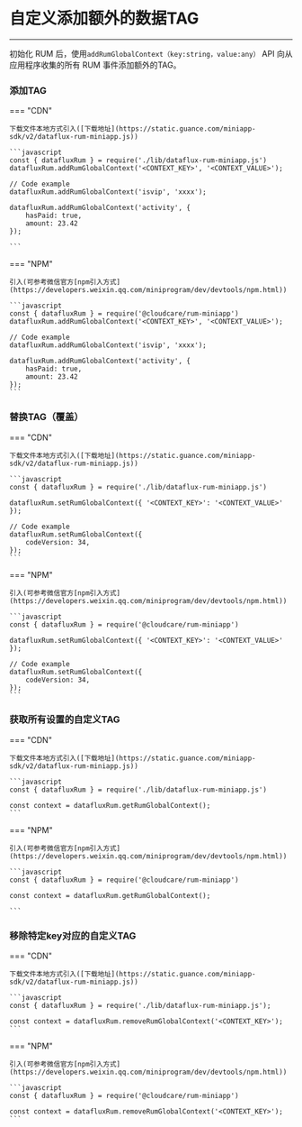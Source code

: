 # 自定义添加额外的数据TAG
---


初始化 RUM 后，使用`addRumGlobalContext（key:string，value:any）` API 向从应用程序收集的所有 RUM 事件添加额外的TAG。

### 添加TAG

=== "CDN" 

    下载文件本地方式引入([下载地址](https://static.guance.com/miniapp-sdk/v2/dataflux-rum-miniapp.js))

    ```javascript
    const { datafluxRum } = require('./lib/dataflux-rum-miniapp.js')
    datafluxRum.addRumGlobalContext('<CONTEXT_KEY>', '<CONTEXT_VALUE>');

    // Code example
    datafluxRum.addRumGlobalContext('isvip', 'xxxx');

    datafluxRum.addRumGlobalContext('activity', {
        hasPaid: true,
        amount: 23.42
    });

    ```

=== "NPM"

    引入(可参考微信官方[npm引入方式](https://developers.weixin.qq.com/miniprogram/dev/devtools/npm.html))

    ```javascript
    const { datafluxRum } = require('@cloudcare/rum-miniapp')
    datafluxRum.addRumGlobalContext('<CONTEXT_KEY>', '<CONTEXT_VALUE>');

    // Code example
    datafluxRum.addRumGlobalContext('isvip', 'xxxx');

    datafluxRum.addRumGlobalContext('activity', {
        hasPaid: true,
        amount: 23.42
    });
    ```

### 替换TAG（覆盖）

=== "CDN"

    下载文件本地方式引入([下载地址](https://static.guance.com/miniapp-sdk/v2/dataflux-rum-miniapp.js))

    ```javascript
    const { datafluxRum } = require('./lib/dataflux-rum-miniapp.js')

    datafluxRum.setRumGlobalContext({ '<CONTEXT_KEY>': '<CONTEXT_VALUE>' });

    // Code example
    datafluxRum.setRumGlobalContext({
        codeVersion: 34,
    });
    ```

=== "NPM"

    引入(可参考微信官方[npm引入方式](https://developers.weixin.qq.com/miniprogram/dev/devtools/npm.html))

    ```javascript
    const { datafluxRum } = require('@cloudcare/rum-miniapp')

    datafluxRum.setRumGlobalContext({ '<CONTEXT_KEY>': '<CONTEXT_VALUE>' });

    // Code example
    datafluxRum.setRumGlobalContext({
        codeVersion: 34,
    });
    ```

### 获取所有设置的自定义TAG

=== "CDN"

    下载文件本地方式引入([下载地址](https://static.guance.com/miniapp-sdk/v2/dataflux-rum-miniapp.js))

    ```javascript
    const { datafluxRum } = require('./lib/dataflux-rum-miniapp.js')

    const context = datafluxRum.getRumGlobalContext();
    ```

=== "NPM"

    引入(可参考微信官方[npm引入方式](https://developers.weixin.qq.com/miniprogram/dev/devtools/npm.html))

    ```javascript
    const { datafluxRum } = require('@cloudcare/rum-miniapp')

    const context = datafluxRum.getRumGlobalContext();

    ```

### 移除特定key对应的自定义TAG

=== "CDN"

    下载文件本地方式引入([下载地址](https://static.guance.com/miniapp-sdk/v2/dataflux-rum-miniapp.js))

    ```javascript
    const { datafluxRum } = require('./lib/dataflux-rum-miniapp.js');

    const context = datafluxRum.removeRumGlobalContext('<CONTEXT_KEY>');
    ```

=== "NPM"

    引入(可参考微信官方[npm引入方式](https://developers.weixin.qq.com/miniprogram/dev/devtools/npm.html))

    ```javascript
    const { datafluxRum } = require('@cloudcare/rum-miniapp')

    const context = datafluxRum.removeRumGlobalContext('<CONTEXT_KEY>');
    ```

